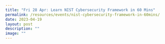 ```yaml
---
title: "Fri 28 Apr: Learn NIST Cybersecurity Framework in 60 Mins"
permalink: /resources/events/nist-cybersecurity-framework-in-60mins/
date: 2023-04-19
layout: post
description: ""
image: ""
---
```

